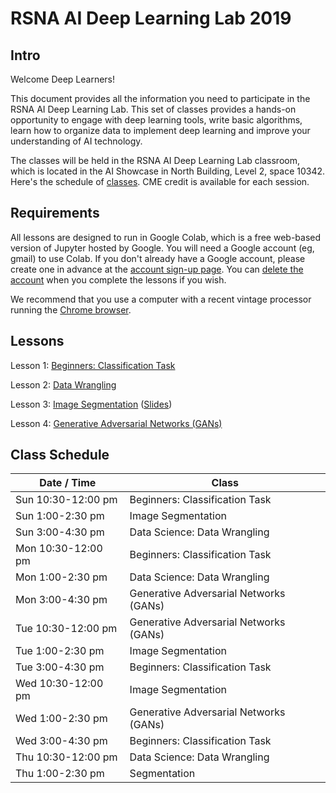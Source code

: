 
# RSNA AI Deep Learning Lab 2019

## Intro

Welcome Deep Learners!  

This document provides all the information you need to participate in the RSNA AI Deep Learning Lab. This set of classes provides a hands-on opportunity to engage with deep learning tools, write basic algorithms, learn how to organize data to implement deep learning and improve your understanding of AI technology. 

The classes will be held in the RSNA AI Deep Learning Lab classroom, which is located in the AI Showcase in North Building, Level 2, space 10342. Here's the schedule of [classes](#class-schedule). CME credit is available for each session.


## Requirements

All lessons are designed to run in Google Colab, which is a free web-based version of Jupyter hosted by Google. You will need a Google account (eg, gmail) to use Colab. If you don't already have a Google account, please create one in advance at the [account sign-up page](https://accounts.google.com/signup/v2/webcreateaccount?flowName=GlifWebSignIn&flowEntry=SignUp). You can [delete the account](https://support.google.com/accounts/answer/32046?hl=en) when you complete the lessons if you wish. 

We recommend that you use a computer with a recent vintage processor running the [Chrome browser](https://www.google.com/chrome/). 

## Lessons

Lesson 1: [Beginners: Classification Task](https://colab.research.google.com/github/RSNA/AI-Deep-Learning-Lab/blob/master/IntrotoDeepLearning.ipynb)

Lesson 2: [Data Wrangling](https://colab.research.google.com/drive/18oDII_jjAe0cztLa-1ONC2kR1rlpKDsk)

Lesson 3: [Image Segmentation](https://colab.research.google.com/github/fangyi-mdai/rsna-2019-segmentation/blob/master/brain_segmentation.ipynb) ([Slides](http://segmentation.hai.bio))

Lesson 4: [Generative Adversarial Networks (GANs)](https://colab.research.google.com/github/RSNA/AI-Deep-Learning-Lab/blob/master/DeepLearningLab-BasicGAN.ipynb)


## Class Schedule

| Date / Time | Class |
| --- | --- |
| Sun 10:30-12:00 pm | Beginners: Classification Task |
| Sun 1:00-2:30 pm | Image Segmentation |
| Sun 3:00-4:30 pm | Data Science: Data Wrangling |
| Mon 10:30-12:00 pm | Beginners: Classification Task |
| Mon 1:00-2:30 pm | Data Science: Data Wrangling |
| Mon 3:00-4:30 pm | Generative Adversarial Networks (GANs) |
| Tue 10:30-12:00 pm | Generative Adversarial Networks (GANs) |
| Tue 1:00-2:30 pm | Image Segmentation |
| Tue 3:00-4:30 pm | Beginners: Classification Task |
| Wed 10:30-12:00 pm | Image Segmentation |
| Wed 1:00-2:30 pm | Generative Adversarial Networks (GANs) |
| Wed 3:00-4:30 pm | Beginners: Classification Task |
| Thu 10:30-12:00 pm | Data Science: Data Wrangling |
| Thu 1:00-2:30 pm | Segmentation |

	
